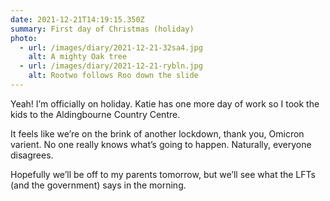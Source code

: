 ```yaml
---
date: 2021-12-21T14:19:15.350Z
summary: First day of Christmas (holiday)
photo:
  - url: /images/diary/2021-12-21-32sa4.jpg
    alt: A mighty Oak tree
  - url: /images/diary/2021-12-21-rybln.jpg
    alt: Rootwo follows Roo down the slide
---
```


Yeah! I’m officially on holiday. Katie has one more day of work so I took the kids to the Aldingbourne Country Centre.

It feels like we’re on the brink of another lockdown, thank you, Omicron varient. No one really knows what’s going to happen. Naturally, everyone disagrees. 

Hopefully we’ll be off to my parents tomorrow, but we’ll see what the LFTs (and the government) says in the morning. 
